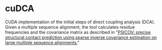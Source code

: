 cuDCA
=====

CUDA implementation of the initial steps of direct coupling analysis
(DCA). Given a multiple sequence alignment, the tool calculates
residue frequencies and the covariance matrix as described in
"[PSICOV: precise structural contact prediction using sparse inverse
covariance estimation on large multiple sequence
alignments.](http://www.ncbi.nlm.nih.gov/pubmed/22101153)"
